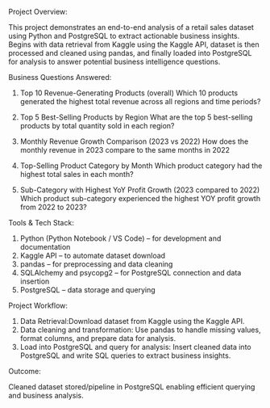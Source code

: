 Project Overview:

This project demonstrates an end-to-end analysis of a retail sales dataset using Python and PostgreSQL to extract actionable business insights.
Begins with data retrieval from Kaggle using the Kaggle API, dataset is then processed and cleaned using pandas, and finally loaded into PostgreSQL for analysis to answer potential business intelligence questions.

Business Questions Answered: 
1. Top 10 Revenue-Generating Products (overall)
Which 10 products generated the highest total revenue across all regions and time periods?

2. Top 5 Best-Selling Products by Region
What are the top 5 best-selling products by total quantity sold in each region?

3. Monthly Revenue Growth Comparison (2023 vs 2022)
How does the monthly revenue in 2023 compare to the same months in 2022

4. Top-Selling Product Category by Month
Which product category had the highest total sales in each month?

5. Sub-Category with Highest YoY Profit Growth (2023 compared to 2022)
Which product sub-category experienced the highest YOY profit growth from 2022 to 2023?


Tools & Tech Stack:

1. Python (Python Notebook / VS Code) – for development and documentation
2. Kaggle API – to automate dataset download
3. pandas – for preprocessing and data cleaning 
5. SQLAlchemy and psycopg2 – for PostgreSQL connection and data insertion
4. PostgreSQL – data storage and querying


Project Workflow:

1. Data Retrieval:Download dataset from Kaggle using the Kaggle API.
2. Data cleaning and transformation: Use pandas to handle missing values, format columns, and prepare data for analysis.
3. Load into PostgreSQL and query for analysis: Insert cleaned data into PostgreSQL and write SQL queries to extract business insights.

Outcome:

Cleaned dataset stored/pipeline in PostgreSQL enabling efficient querying and business analysis.